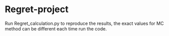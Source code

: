 # Regret-project
Run Regret_calculation.py to reproduce the results, the exact values for MC method can be different each time run the code.
